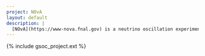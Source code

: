 ```yaml
---
project: NOvA
layout: default
description: |
  [NOvA](https://www-nova.fnal.gov) is a neutrino oscillation experiment whose measurement of this particle's properties relies on efficient identification and robust reconstruction of events. NOvA has already shown the first use of CNNs (convolutional neural networks) for [event classification] (http://inspirehep.net/record/1444342) in a HEP result. Now we are expanding the program of machine learning applications on NOvA events for their use in full event reconstruction and eventually event simulation applications.
---
```


{% include gsoc_project.ext %}
